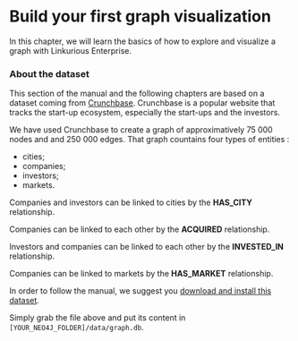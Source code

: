 # Build your first graph visualization

In this chapter, we will learn the basics of how to explore and visualize a graph with Linkurious Enterprise.

### About the dataset

This section of the manual and the following chapters are based on a dataset coming from [Crunchbase](http://www.crunchbase.com/). Crunchbase is a popular website that tracks the start-up ecosystem, especially the start-ups and the investors.

We have used Crunchbase to create a graph of approximatively 75 000 nodes and and 250 000 edges. That graph countains four types of entities :
* cities;
* companies;
* investors;
* markets.

Companies and investors can be linked to cities by the **HAS_CITY** relationship.

Companies can be linked to each other by the **ACQUIRED** relationship.

Investors and companies can be linked to each other by the **INVESTED_IN** relationship.

Companies can be linked to markets by the **HAS_MARKET** relationship.

In order to follow the manual, we suggest you [download and install this dataset](http://linkurio.us/public/crunchbase-fr.db.zip).

Simply grab the file above and put its content in ```[YOUR_NEO4J_FOLDER]/data/graph.db```.
